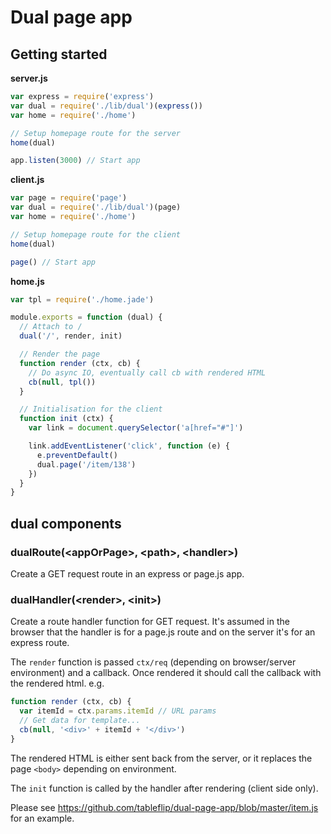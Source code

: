 # Dual page app

## Getting started

**server.js**
```js
var express = require('express')
var dual = require('./lib/dual')(express())
var home = require('./home')

// Setup homepage route for the server
home(dual)

app.listen(3000) // Start app
```

**client.js**
```js
var page = require('page')
var dual = require('./lib/dual')(page)
var home = require('./home')

// Setup homepage route for the client
home(dual)

page() // Start app
```

**home.js**
```js
var tpl = require('./home.jade')

module.exports = function (dual) {
  // Attach to /
  dual('/', render, init)

  // Render the page
  function render (ctx, cb) {
    // Do async IO, eventually call cb with rendered HTML
    cb(null, tpl())
  }

  // Initialisation for the client
  function init (ctx) {
    var link = document.querySelector('a[href="#"]')

    link.addEventListener('click', function (e) {
      e.preventDefault()
      dual.page('/item/138')
    })
  }
}
```

## dual components

### dualRoute(\<appOrPage>, \<path>, \<handler>)

Create a GET request route in an express or page.js app.

### dualHandler(\<render>, \<init>)

Create a route handler function for GET request. It's assumed in the browser that the handler is for a page.js route and on the server it's for an express route.

The `render` function is passed `ctx/req` (depending on browser/server environment) and a callback. Once rendered it should call the callback with the rendered html. e.g.

```js
function render (ctx, cb) {
  var itemId = ctx.params.itemId // URL params
  // Get data for template...
  cb(null, '<div>' + itemId + '</div>')
}
```

The rendered HTML is either sent back from the server, or it replaces the page `<body>` depending on environment.

The `init` function is called by the handler after rendering (client side only).

Please see https://github.com/tableflip/dual-page-app/blob/master/item.js for an example.
